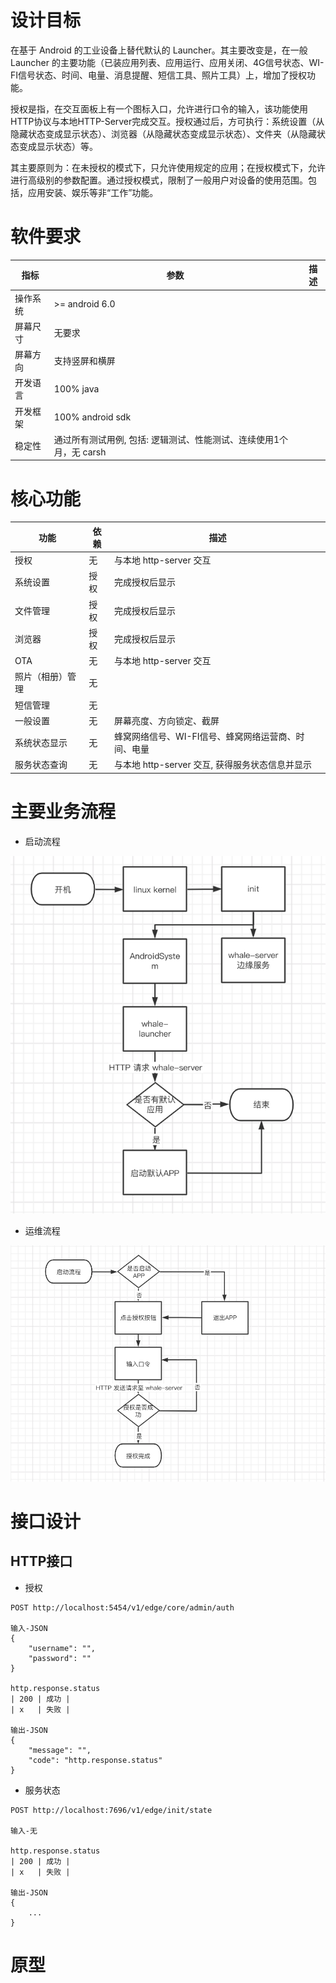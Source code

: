 # 设计目标

在基于 Android 的工业设备上替代默认的 Launcher。其主要改变是，在一般 Launcher 的主要功能（已装应用列表、应用运行、应用关闭、4G信号状态、WI-FI信号状态、时间、电量、消息提醒、短信工具、照片工具）上，增加了授权功能。

授权是指，在交互面板上有一个图标入口，允许进行口令的输入，该功能使用HTTP协议与本地HTTP-Server完成交互。授权通过后，方可执行：系统设置（从隐藏状态变成显示状态）、浏览器（从隐藏状态变成显示状态）、文件夹（从隐藏状态变成显示状态）等。

其主要原则为：在未授权的模式下，只允许使用规定的应用；在授权模式下，允许进行高级别的参数配置。通过授权模式，限制了一般用户对设备的使用范围。包括，应用安装、娱乐等非“工作”功能。

# 软件要求

|指标|参数|描述|
|--|--|--|
| 操作系统 | >= android 6.0 | |
| 屏幕尺寸 | 无要求 | |
| 屏幕方向 | 支持竖屏和横屏 | | 
| 开发语言 | 100% java | |
| 开发框架 | 100% android sdk | |
| 稳定性 | 通过所有测试用例, 包括: 逻辑测试、性能测试、连续使用1个月，无 carsh | |

# 核心功能

| 功能 | 依赖 | 描述 |
|--|--|--|
| 授权 | 无 | 与本地 http-server 交互 |
| 系统设置 | 授权 | 完成授权后显示 |
| 文件管理 | 授权 | 完成授权后显示 |
| 浏览器 | 授权 | 完成授权后显示 |
| OTA | 无 | 与本地 http-server 交互 |
| 照片（相册）管理 | 无 | |
| 短信管理 | 无 | |
| 一般设置 | 无 | 屏幕亮度、方向锁定、截屏 |
| 系统状态显示 | 无 | 蜂窝网络信号、WI-FI信号、蜂窝网络运营商、时间、电量 |
| 服务状态查询 | 无 | 与本地 http-server 交互, 获得服务状态信息并显示 |

# 主要业务流程

- 启动流程

![启动流程](https://raw.githubusercontent.com/UoWakaka/company-public/main/images/img_1.png)

- 运维流程

![运维流程](https://github.com/UoWakaka/company-public/blob/44a85fe7b9d3613b80b0865cc9cb5d00ba117b27/images/img_2.png?raw=true)

# 接口设计

## HTTP接口

- 授权

```
POST http://localhost:5454/v1/edge/core/admin/auth

输入-JSON
{
    "username": "",
    "password": ""
}

http.response.status
| 200 | 成功 |
| x   | 失败 |

输出-JSON
{
    "message": "",
    "code": "http.response.status"
}
```

- 服务状态

```
POST http://localhost:7696/v1/edge/init/state

输入-无

http.response.status
| 200 | 成功 |
| x   | 失败 |

输出-JSON
{
    ...
}
```

# 原型
